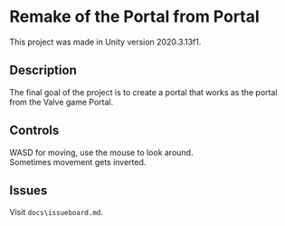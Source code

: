 # Remake of the Portal from Portal
This project was made in Unity version 2020.3.13f1.

## Description
The final goal of the project is to create a portal that works as the portal from the Valve game Portal.  

## Controls
WASD for moving, use the mouse to look around.  
Sometimes movement gets inverted.  

## Issues
Visit `docs\issueboard.md`.
